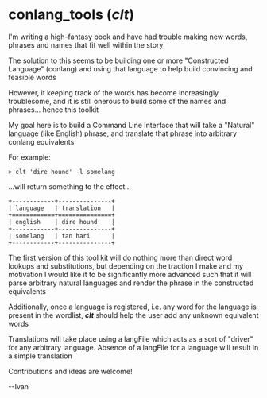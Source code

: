 # conlang_tools (***clt***)

I'm writing a high-fantasy book and have had trouble making new words, phrases and names that fit well within the story

The solution to this seems to be building one or more "Constructed Language" (conlang) and using that language to help build convincing and feasible words 

However, it keeping track of the words has become increasingly troublesome, and it is still onerous to build some of the names and phrases... hence this toolkit

My goal here is to build a Command Line Interface that will take a "Natural" language (like English) phrase, and translate that phrase into arbitrary conlang equivalents

For example:

```shell
> clt 'dire hound' -l somelang
```

...will return something to the effect...

```shell
+------------+---------------+
| language   | translation   |
+============+===============+
| english    | dire hound    |
+------------+---------------+
| somelang   | tan hari      |
+------------+---------------+
```

The first version of this tool kit will do nothing more than direct word lookups and substitutions, but depending on the traction I make and my motivation I would like it to be significantly more advanced such that it will parse arbitrary natural languages and render the phrase in the constructed equivalents

Additionally, once a language is registered, i.e. any word for the language is present in the wordlist, ***clt*** should help the user add any unknown equivalent words

Translations will take place using a langFile which acts as a sort of "driver" for any arbitrary language. Absence of a langFile for a language will result in a simple translation

Contributions and ideas are welcome!

--Ivan